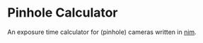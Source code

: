 # Pinhole Calculator

An exposure time calculator for (pinhole) cameras written in [nim](https://nim-lang.org/).
